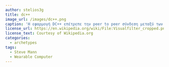 ```yaml
---
author: stelios3g
title: dc++
image_url: /images/dc++.png
caption: 'Η εφαρμογή DC++ επέτρεπε την peer to peer σύνδεση μεταξύ των χρηστών δημιουργώντας μια διεπαφή για τον διαμοιρασμό αρχείων.'
license_url: https://en.wikipedia.org/wiki/File:Visualfilter_cropped.png
license_text: Courtesy of Wikipedia.org
categories:
  - archetypes
tags:
  - Steve Mann
  - Wearable Computer
---
```

